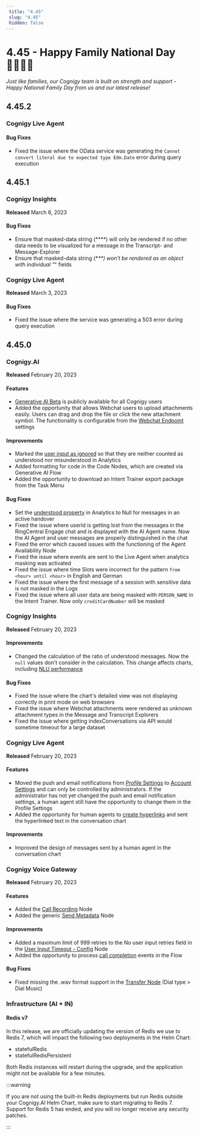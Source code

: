 ```yaml
---
 title: "4.45" 
 slug: "4.45" 
 hidden: false 
---
```


# 4.45 - Happy Family National Day 👨‍👩‍👧‍👦

_Just like families, our Cognigy team is built on strength and support - Happy National Family Day from us and our latest release!_

## 4.45.2

### Cognigy Live Agent

#### Bug Fixes

- Fixed the issue where the OData service was generating the `Cannot convert literal due to expected type Edm.Date` error during query execution

## 4.45.1

### Cognigy Insights

**Released** March 6, 2023

#### Bug Fixes

- Ensure that masked-data string (\*\*\*\*) will only be rendered if no other data needs to be visualized for a message in the Transcript- and Message-Explorer
- Ensure that masked-data string (\*_\*\*) won't be rendered as an object with individual "_" fields

### Cognigy Live Agent

**Released** March 3, 2023

#### Bug Fixes

- Fixed the issue where the service was generating a 503 error during query execution

## 4.45.0

### Cognigy.AI

**Released** February 20, 2023

#### Features

- [Generative AI Beta](../ai/empower/generative-ai.md) is publicly available for all Cognigy users
- Added the opportunity that allows Webchat users to upload attachments easily. Users can drag and drop the file or click the new attachment symbol. The functionality is configurable from the [Webchat Endpoint](../ai/deploy/endpoints/file-storage.md) settings

#### Improvements

- Marked the [user input as ignored](../ai/test/interaction-panel/input.md#properties) so that they are neither counted as understood nor misunderstood in Analytics
- Added formatting for code in the Code Nodes, which are created via Generative AI Flow
- Added the opportunity to download an Intent Trainer export package from the Task Menu

#### Bug Fixes

- Set the [understood property](../ai/build/node-reference/basic/code/analytics-data.md) in Analytics to Null for messages in an active handover
- Fixed the issue where userId is getting lost from the messages in the RingCentral Engage chat and is displayed with the AI Agent name. Now the AI Agent and user messages are properly distinguished in the chat
- Fixed the error which caused issues with the functioning of the Agent Availability Node
- Fixed the issue where events are sent to the Live Agent when analytics masking was activated
- Fixed the issue where time Slots were incorrect for the pattern `from <hour> until <hour>` in English and German
- Fixed the issue where the first message of a session with sensitive data is not masked in the Logs
- Fixed the issue where all user data are being masked with `PERSON_NAME` in the Intent Trainer. Now only `creditCardNumber` will be masked

### Cognigy Insights

**Released** February 20, 2023

#### Improvements

- Changed the calculation of the ratio of understood messages. Now the `null` values don't consider in the calculation. This change affects charts, including [NLU performance](../insights/reports/nlu-performance.md)

#### Bug Fixes

- Fixed the issue where the chart's detailed view was not displaying correctly in print mode on web browsers
- Fixed the issue where Webchat attachments were rendered as unknown attachment types in the Message and Transcript Explorers
- Fixed the issue where getting indexConversations via API would sometime timeout for a large dataset

### Cognigy Live Agent

**Released** February 20, 2023

#### Features

- Moved the push and email notifications from [Profile Settings](../live-agent/profile-settings.md#notifications) to [Account Settings](../live-agent/settings/account-settings.md#notifications) and can only be controlled by administrators. If the administrator has not yet changed the push and email notification settings, a human agent still have the opportunity to change them in the Profile Settings
- Added the opportunity for human agents to [create hyperlinks](../live-agent/conversation/send-reply.md#send-a-reply-to-a-user) and sent the hyperlinked text in the conversation chart

#### Improvements

- Improved the design of messages sent by a human agent in the conversation chart

### Cognigy Voice Gateway

**Released** February 20, 2023

#### Features

- Added the [Call Recording](../ai/build/node-reference/voice/voice-gateway/call-recording.md) Node
- Added the generic [Send Metadata](../ai/build/node-reference/voice/generic/send-metadata.md) Node

#### Improvements

- Added a maximum limit of 999 retries to the No user input retries field in the [User Input Timeout - Config](../ai/build/node-reference/voice/generic/user-input-timeout-config.md) Node
- Added the opportunity to process [call completion](../voice-gateway/references/events/overview.md) events in the Flow

#### Bug Fixes

- Fixed missing the .wav format support in the [Transfer Node](../ai/build/node-reference/voice/voice-gateway/transfer.md) (Dial type > Dial Music)

### Infrastructure (AI + IN)

#### Redis v7

In this release, we are officially updating the version of Redis we use to Redis 7, which will impact the following two deployments in the Helm Chart:

- statefulRedis
- statefulRedisPersistent

Both Redis instances will restart during the upgrade, and the application might not be available for a few minutes.

:::warning

  If you are not using the built-in Redis deployments but run Redis outside your Cognigy.AI Helm Chart, make sure to start migrating to Redis 7. Support for Redis 5 has ended, and you will no longer receive any security patches.

:::

